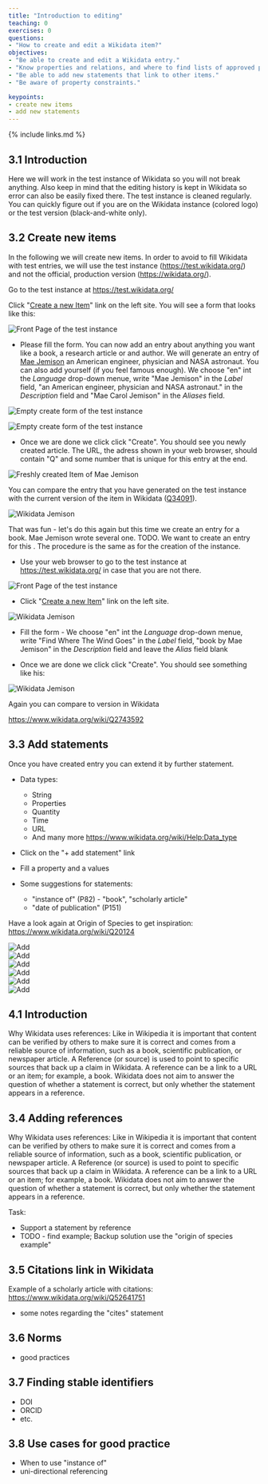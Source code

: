 ```yaml
---
title: "Introduction to editing"
teaching: 0
exercises: 0
questions:
- "How to create and edit a Wikidata item?"
objectives:
- "Be able to create and edit a Wikidata entry."
- "Know properties and relations, and where to find lists of approved properties and relations."
- "Be able to add new statements that link to other items."
- "Be aware of property constraints."

keypoints:
- create new items
- add new statements
---
```



{% include links.md %}

## 3.1 Introduction

Here we will work in the test instance of Wikidata so you will not break anything. Also keep in mind that the editing history is kept in Wikidata so error can also be easily fixed there. The test instance is cleaned regularly. You can quickly figure out if you are on the Wikidata instance (colored logo) or the test version (black-and-white only).

## 3.2 Create new items

In the following we will create new items. In order to avoid to fill Wikidata with test entries, we will use the test instance (https://test.wikidata.org/) and not the official, production version (https://wikidata.org/).

Go to the test instance at https://test.wikidata.org/

Click "[Create a new Item](https://test.wikidata.org/wiki/Special:NewItem)" link on the left site. You will see a form that looks like this:

![Front Page of the test instance](../fig/l03-Screenshot_test_instance_front_page.png)  

- Please fill the form. You can now add an entry about anything you want like a book, a research article or and author. We will generate an entry of [Mae Jemison](https://en.wikipedia.org/wiki/Mae_Jemison) an American engineer, physician and NASA astronaut. You can also add yourself (if you feel famous enough). We choose "en" int the *Language* drop-down menue, write "Mae Jemison" in the *Label* field, "an American engineer, physician and NASA astronaut." in the *Description* field and "Mae Carol Jemison" in the *Aliases* field.

![Empty create form of the test instance](../fig/l03-Screenshot_test_instance_empty_create_page.png)  

![Empty create form of the test instance](../fig/l03-Mae_Jemison_01_Enter_in_form.png)  

- Once we are done we click click "Create". You should see you newly created article. The URL, the adress shown in your web browser, should contain "Q" and some number that is unique for this entry at the end.

![Freshly created Item of Mae Jemison](../fig/l03-Mae_Jemison_02_Newly_created_page.png)  

You can compare the entry that you have generated on the test instance with the current version of the item in Wikidata ([Q34091](https://www.wikidata.org/wiki/Q34091)).

![Wikidata Jemison](../fig/l03-Mae_Jemison_03_Official_Wikidata_entry_full.png)  

That was fun - let's do this again but this time we create an entry for a book. Mae Jemison wrote several one. TODO. We want to create an entry for this . The procedure is the same as for the creation of the instance.

- Use your web browser to go to the test instance at https://test.wikidata.org/ in case that you are not there.

![Front Page of the test instance](../fig/l03-Screenshot_test_instance_front_page.png)  

- Click "[Create a new Item](https://test.wikidata.org/wiki/Special:NewItem)" link on the left site.

![Wikidata Jemison](../fig/l03-Mae_Jemison_04_Enter_in_form_book.png)  

- Fill the form -  We choose "en" int the *Language* drop-down menue, write "Find Where The Wind Goes" in the *Label* field, "book by Mae Jemison" in the *Description* field and leave the *Alias* field blank



- Once we are done we click click "Create". You should see something like his:

![Wikidata Jemison](../fig/l03-Mae_Jemison_05_Newly_created_book.png)  

Again you can compare to version in Wikidata

https://www.wikidata.org/wiki/Q2743592

## 3.3 Add statements

Once you have created entry you can extend it by further statement. 

- Data types: 
    - String
    - Properties
    - Quantity
    - Time
    - URL
    - And many more https://www.wikidata.org/wiki/Help:Data_type

- Click on the "+ add statement" link



- Fill a property and a values

- Some suggestions for statements:
    - "instance of" (P82) - "book", "scholarly article"
    -  "date of publication" (P151) 

Have a look again at Origin of Species to get inspiration: https://www.wikidata.org/wiki/Q20124

![Add](../fig/l03-Mae_Jemison_07_Added_instance_of.png)  
![Add](../fig/l03-Mae_Jemison_08_Form_adding_publication_date.png)  
![Add](../fig/l03-Mae_Jemison_09_Added_publication_date.png)  
![Add](../fig/l03-Mae_Jemison_10_Added_authors.png)  
![Add](../fig/l03-Mae_Jemison_10_Form_adding_authors.png)  
![Add](../fig/l03-Mae_Jemison_11_Hoover_link.png)  


## 4.1 Introduction
Why Wikidata uses references:
Like in Wikipedia it is important that content can be verified by others to make sure it is correct and comes from a reliable source of information, such as a book, scientific publication, or newspaper article.
A Reference (or source) is used to point to specific sources that back up a claim in Wikidata. A reference can be a link to a URL or an item; for example, a book. Wikidata does not aim to answer the question of whether a statement is correct, but only whether the statement appears in a reference.

## 3.4 Adding references
Why Wikidata uses references:
Like in Wikipedia it is important that content can be verified by others to make sure it is correct and comes from a reliable source of information, such as a book, scientific publication, or newspaper article.
A Reference (or source) is used to point to specific sources that back up a claim in Wikidata. A reference can be a link to a URL or an item; for example, a book. Wikidata does not aim to answer the question of whether a statement is correct, but only whether the statement appears in a reference.

Task:
- Support a statement by reference
- TODO - find example; Backup solution use the "origin of species example"

## 3.5 Citations link in Wikidata
        
Example of a scholarly article with citations: https://www.wikidata.org/wiki/Q52641751

- some notes regarding the "cites" statement 

## 3.6 Norms
- good practices

## 3.7 Finding stable identifiers
- DOI
- ORCID
- etc.

## 3.8 Use cases for good practice

- When to use "instance of"
- uni-directional referencing
